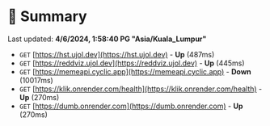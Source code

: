 # 📖 Summary
Last updated: **4/6/2024, 1:58:40 PG "Asia/Kuala_Lumpur"**

- `GET` [https://hst.ujol.dev](https://hst.ujol.dev) - **Up** (487ms)
- `GET` [https://reddviz.ujol.dev](https://reddviz.ujol.dev) - **Up** (445ms)
- `GET` [https://memeapi.cyclic.app](https://memeapi.cyclic.app) - **Down** (10017ms)
- `GET` [https://klik.onrender.com/health](https://klik.onrender.com/health) - **Up** (270ms)
- `GET` [https://dumb.onrender.com](https://dumb.onrender.com) - **Up** (270ms)
